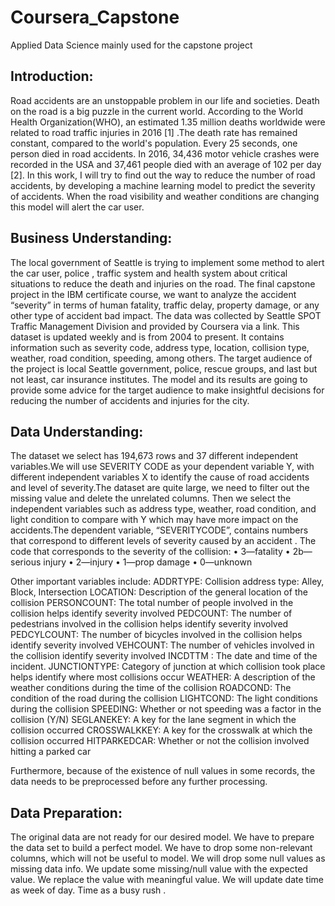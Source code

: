 # Coursera_Capstone
Applied Data Science mainly used for the capstone project

## Introduction:
Road accidents are an unstoppable problem in our life and societies. Death on the road is a big puzzle in the current world. According to the World Health Organization(WHO), an estimated 1.35 million deaths worldwide were related to road traffic injuries in 2016 [1] .The death rate  has remained constant, compared to the world's population. Every 25 seconds, one person died in road accidents. In  2016, 34,436 motor vehicle crashes were recorded in the USA and 37,461 people died with an average of 102 per day [2].
In this work, I will try to find out the way to reduce the number of road accidents, by developing a machine learning model to predict the severity of accidents. When the road visibility and weather conditions are changing this model will alert the car user.


## Business Understanding:
The local government of Seattle is trying to implement some method to alert the car user, police , traffic system and health system about critical situations to reduce the death and injuries on the road.
The final capstone project in the IBM certificate course, we want to analyze the accident “severity” in terms of human fatality, traffic delay, property damage, or any other type of accident bad impact. The data was collected by Seattle SPOT Traffic Management Division and provided by Coursera via a link. This dataset is updated weekly and is from 2004 to present. It contains information such as severity code, address type, location, collision type, weather, road condition, speeding, among others.
The target audience of the project is local Seattle government, police, rescue groups, and last but not least, car insurance institutes. The model and its results are going to provide some advice for the target audience to make insightful decisions for reducing the number of accidents and injuries for the city.

## Data Understanding:
The dataset we select has 194,673 rows and 37 different independent variables.We will use SEVERITY CODE as your dependent variable Y, with different independent variables X to identify the cause of road accidents and level of severity.The dataset are quite large, we need to filter out the missing value and delete the unrelated columns. Then we select the independent variables such as address type, weather, road condition, and light condition to compare with Y which may have more impact on the accidents.The dependent variable, “SEVERITYCODE”, contains numbers that correspond to different levels of severity caused by an accident .
The code that corresponds to the severity of the collision:
• 3—fatality
• 2b—serious injury
• 2—injury
• 1—prop damage
• 0—unknown


Other important variables include:
ADDRTYPE: Collision address type: Alley, Block, Intersection
LOCATION: Description of the general location of the collision
PERSONCOUNT: The total number of people involved in the collision helps identify severity involved
PEDCOUNT: The number of pedestrians involved in the collision helps identify severity involved
 PEDCYLCOUNT: The number of bicycles involved in the collision helps identify severity involved
VEHCOUNT: The number of vehicles involved in the collision identify severity involved
INCDTTM : The date and time of the incident.
JUNCTIONTYPE: Category of junction at which collision took place helps identify where most collisions occur
WEATHER: A description of the weather conditions during the time of the collision
ROADCOND: The condition of the road during the collision
LIGHTCOND: The light conditions during the collision
SPEEDING: Whether or not speeding was a factor in the collision (Y/N)
SEGLANEKEY: A key for the lane segment in which the collision occurred
CROSSWALKKEY: A key for the crosswalk at which the collision occurred
HITPARKEDCAR: Whether or not the collision involved hitting a parked car


Furthermore, because of the existence of null values in some records, the data needs to be preprocessed before any further processing.



## Data Preparation:
The original data are not ready for our desired model. We have to prepare the data set to build a perfect model. We have to drop some non-relevant columns, which will not be useful to model. We will drop some null values as missing data  info. We update some missing/null value with the expected value. We replace the value with meaningful value. We will update date time as week of day. Time as a busy rush .
